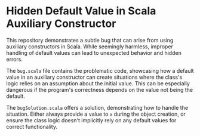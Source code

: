 # Hidden Default Value in Scala Auxiliary Constructor

This repository demonstrates a subtle bug that can arise from using auxiliary constructors in Scala.  While seemingly harmless, improper handling of default values can lead to unexpected behavior and hidden errors.

The `bug.scala` file contains the problematic code, showcasing how a default value in an auxiliary constructor can create situations where the class's logic relies on an assumption about the initial value. This can be especially dangerous if the program's correctness depends on the value not being the default. 

The `bugSolution.scala` offers a solution, demonstrating how to handle the situation. Either always provide a value to `x` during the object creation, or ensure the class logic doesn't implicitly rely on any default values for correct functionality.